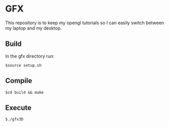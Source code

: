 # GFX
This repository is to keep my opengl tutorials so I can easily switch between my laptop and my desktop.

## Build

In the gfx directory run:

```
$source setup.sh
```
## Compile
```
$cd build && make
```
## Execute
```
$./gfx3D
```